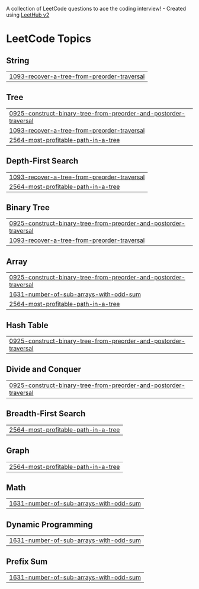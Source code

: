 A collection of LeetCode questions to ace the coding interview! - Created using [LeetHub v2](https://github.com/arunbhardwaj/LeetHub-2.0)
<!---LeetCode Topics Start-->
# LeetCode Topics
## String
|  |
| ------- |
| [1093-recover-a-tree-from-preorder-traversal](https://github.com/harsh-srivastv/Feburary-Leetcode-Challenge-2025/tree/master/1093-recover-a-tree-from-preorder-traversal) |
## Tree
|  |
| ------- |
| [0925-construct-binary-tree-from-preorder-and-postorder-traversal](https://github.com/harsh-srivastv/Feburary-Leetcode-Challenge-2025/tree/master/0925-construct-binary-tree-from-preorder-and-postorder-traversal) |
| [1093-recover-a-tree-from-preorder-traversal](https://github.com/harsh-srivastv/Feburary-Leetcode-Challenge-2025/tree/master/1093-recover-a-tree-from-preorder-traversal) |
| [2564-most-profitable-path-in-a-tree](https://github.com/harsh-srivastv/Feburary-Leetcode-Challenge-2025/tree/master/2564-most-profitable-path-in-a-tree) |
## Depth-First Search
|  |
| ------- |
| [1093-recover-a-tree-from-preorder-traversal](https://github.com/harsh-srivastv/Feburary-Leetcode-Challenge-2025/tree/master/1093-recover-a-tree-from-preorder-traversal) |
| [2564-most-profitable-path-in-a-tree](https://github.com/harsh-srivastv/Feburary-Leetcode-Challenge-2025/tree/master/2564-most-profitable-path-in-a-tree) |
## Binary Tree
|  |
| ------- |
| [0925-construct-binary-tree-from-preorder-and-postorder-traversal](https://github.com/harsh-srivastv/Feburary-Leetcode-Challenge-2025/tree/master/0925-construct-binary-tree-from-preorder-and-postorder-traversal) |
| [1093-recover-a-tree-from-preorder-traversal](https://github.com/harsh-srivastv/Feburary-Leetcode-Challenge-2025/tree/master/1093-recover-a-tree-from-preorder-traversal) |
## Array
|  |
| ------- |
| [0925-construct-binary-tree-from-preorder-and-postorder-traversal](https://github.com/harsh-srivastv/Feburary-Leetcode-Challenge-2025/tree/master/0925-construct-binary-tree-from-preorder-and-postorder-traversal) |
| [1631-number-of-sub-arrays-with-odd-sum](https://github.com/harsh-srivastv/Feburary-Leetcode-Challenge-2025/tree/master/1631-number-of-sub-arrays-with-odd-sum) |
| [2564-most-profitable-path-in-a-tree](https://github.com/harsh-srivastv/Feburary-Leetcode-Challenge-2025/tree/master/2564-most-profitable-path-in-a-tree) |
## Hash Table
|  |
| ------- |
| [0925-construct-binary-tree-from-preorder-and-postorder-traversal](https://github.com/harsh-srivastv/Feburary-Leetcode-Challenge-2025/tree/master/0925-construct-binary-tree-from-preorder-and-postorder-traversal) |
## Divide and Conquer
|  |
| ------- |
| [0925-construct-binary-tree-from-preorder-and-postorder-traversal](https://github.com/harsh-srivastv/Feburary-Leetcode-Challenge-2025/tree/master/0925-construct-binary-tree-from-preorder-and-postorder-traversal) |
## Breadth-First Search
|  |
| ------- |
| [2564-most-profitable-path-in-a-tree](https://github.com/harsh-srivastv/Feburary-Leetcode-Challenge-2025/tree/master/2564-most-profitable-path-in-a-tree) |
## Graph
|  |
| ------- |
| [2564-most-profitable-path-in-a-tree](https://github.com/harsh-srivastv/Feburary-Leetcode-Challenge-2025/tree/master/2564-most-profitable-path-in-a-tree) |
## Math
|  |
| ------- |
| [1631-number-of-sub-arrays-with-odd-sum](https://github.com/harsh-srivastv/Feburary-Leetcode-Challenge-2025/tree/master/1631-number-of-sub-arrays-with-odd-sum) |
## Dynamic Programming
|  |
| ------- |
| [1631-number-of-sub-arrays-with-odd-sum](https://github.com/harsh-srivastv/Feburary-Leetcode-Challenge-2025/tree/master/1631-number-of-sub-arrays-with-odd-sum) |
## Prefix Sum
|  |
| ------- |
| [1631-number-of-sub-arrays-with-odd-sum](https://github.com/harsh-srivastv/Feburary-Leetcode-Challenge-2025/tree/master/1631-number-of-sub-arrays-with-odd-sum) |
<!---LeetCode Topics End-->
